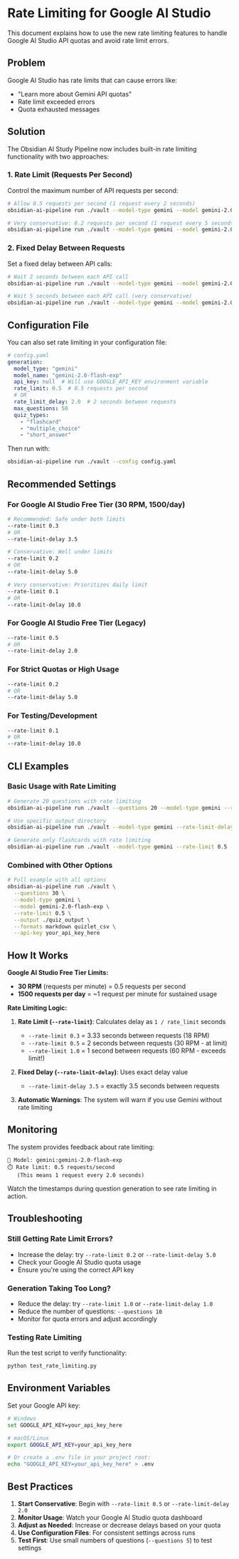 # Rate Limiting for Google AI Studio

This document explains how to use the new rate limiting features to handle Google AI Studio API quotas and avoid rate limit errors.

## Problem

Google AI Studio has rate limits that can cause errors like:
- "Learn more about Gemini API quotas"
- Rate limit exceeded errors
- Quota exhausted messages

## Solution

The Obsidian AI Study Pipeline now includes built-in rate limiting functionality with two approaches:

### 1. Rate Limit (Requests Per Second)

Control the maximum number of API requests per second:

```bash
# Allow 0.5 requests per second (1 request every 2 seconds)
obsidian-ai-pipeline run ./vault --model-type gemini --model gemini-2.0-flash-exp --rate-limit 0.5

# Very conservative: 0.2 requests per second (1 request every 5 seconds)
obsidian-ai-pipeline run ./vault --model-type gemini --model gemini-2.0-flash-exp --rate-limit 0.2
```

### 2. Fixed Delay Between Requests

Set a fixed delay between API calls:

```bash
# Wait 2 seconds between each API call
obsidian-ai-pipeline run ./vault --model-type gemini --model gemini-2.0-flash-exp --rate-limit-delay 2.0

# Wait 5 seconds between each API call (very conservative)
obsidian-ai-pipeline run ./vault --model-type gemini --model gemini-2.0-flash-exp --rate-limit-delay 5.0
```

## Configuration File

You can also set rate limiting in your configuration file:

```yaml
# config.yaml
generation:
  model_type: "gemini"
  model_name: "gemini-2.0-flash-exp"
  api_key: null  # Will use GOOGLE_API_KEY environment variable
  rate_limit: 0.5  # 0.5 requests per second
  # OR
  rate_limit_delay: 2.0  # 2 seconds between requests
  max_questions: 50
  quiz_types:
    - "flashcard"
    - "multiple_choice"
    - "short_answer"
```

Then run with:
```bash
obsidian-ai-pipeline run ./vault --config config.yaml
```

## Recommended Settings

### For Google AI Studio Free Tier (30 RPM, 1500/day)
```bash
# Recommended: Safe under both limits
--rate-limit 0.3
# OR
--rate-limit-delay 3.5

# Conservative: Well under limits
--rate-limit 0.2
# OR  
--rate-limit-delay 5.0

# Very conservative: Prioritizes daily limit
--rate-limit 0.1
# OR
--rate-limit-delay 10.0
```

### For Google AI Studio Free Tier (Legacy)
```bash
--rate-limit 0.5
# OR
--rate-limit-delay 2.0
```

### For Strict Quotas or High Usage
```bash
--rate-limit 0.2
# OR  
--rate-limit-delay 5.0
```

### For Testing/Development
```bash
--rate-limit 0.1
# OR
--rate-limit-delay 10.0
```

## CLI Examples

### Basic Usage with Rate Limiting
```bash
# Generate 20 questions with rate limiting
obsidian-ai-pipeline run ./vault --questions 20 --model-type gemini --rate-limit 0.5

# Use specific output directory
obsidian-ai-pipeline run ./vault --model-type gemini --rate-limit-delay 2.0 --output ./my_output

# Generate only flashcards with rate limiting
obsidian-ai-pipeline run ./vault --model-type gemini --rate-limit 0.5 --formats markdown
```

### Combined with Other Options
```bash
# Full example with all options
obsidian-ai-pipeline run ./vault \
  --questions 30 \
  --model-type gemini \
  --model gemini-2.0-flash-exp \
  --rate-limit 0.5 \
  --output ./quiz_output \
  --formats markdown quizlet_csv \
  --api-key your_api_key_here
```

## How It Works

**Google AI Studio Free Tier Limits:**
- **30 RPM** (requests per minute) = 0.5 requests per second
- **1500 requests per day** = ~1 request per minute for sustained usage

**Rate Limiting Logic:**
1. **Rate Limit (`--rate-limit`)**: Calculates delay as `1 / rate_limit` seconds
   - `--rate-limit 0.3` = 3.33 seconds between requests (18 RPM)
   - `--rate-limit 0.5` = 2 seconds between requests (30 RPM - at limit)
   - `--rate-limit 1.0` = 1 second between requests (60 RPM - exceeds limit!)

2. **Fixed Delay (`--rate-limit-delay`)**: Uses exact delay value
   - `--rate-limit-delay 3.5` = exactly 3.5 seconds between requests

3. **Automatic Warnings**: The system will warn if you use Gemini without rate limiting

## Monitoring

The system provides feedback about rate limiting:

```
🤖 Model: gemini:gemini-2.0-flash-exp
⏱️ Rate limit: 0.5 requests/second
   (This means 1 request every 2.0 seconds)
```

Watch the timestamps during question generation to see rate limiting in action.

## Troubleshooting

### Still Getting Rate Limit Errors?
- Increase the delay: try `--rate-limit 0.2` or `--rate-limit-delay 5.0`
- Check your Google AI Studio quota usage
- Ensure you're using the correct API key

### Generation Taking Too Long?
- Reduce the delay: try `--rate-limit 1.0` or `--rate-limit-delay 1.0`
- Reduce the number of questions: `--questions 10`
- Monitor for quota errors and adjust accordingly

### Testing Rate Limiting
Run the test script to verify functionality:
```bash
python test_rate_limiting.py
```

## Environment Variables

Set your Google API key:
```bash
# Windows
set GOOGLE_API_KEY=your_api_key_here

# macOS/Linux
export GOOGLE_API_KEY=your_api_key_here

# Or create a .env file in your project root:
echo "GOOGLE_API_KEY=your_api_key_here" > .env
```

## Best Practices

1. **Start Conservative**: Begin with `--rate-limit 0.5` or `--rate-limit-delay 2.0`
2. **Monitor Usage**: Watch your Google AI Studio quota dashboard
3. **Adjust as Needed**: Increase or decrease delays based on your quota
4. **Use Configuration Files**: For consistent settings across runs
5. **Test First**: Use small numbers of questions (`--questions 5`) to test settings
